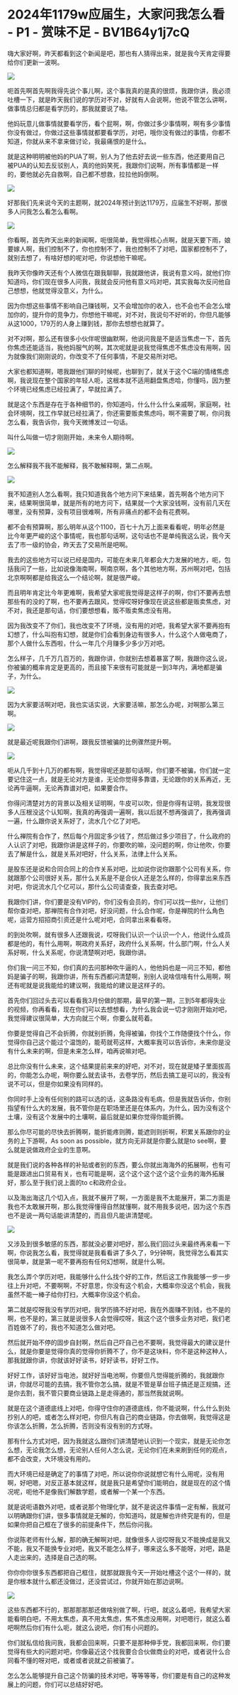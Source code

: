 # 2024年1179w应届生，大家问我怎么看 - P1 - 赏味不足 - BV1B64y1j7cQ

嗨大家好啊，昨天都看到这个新闻是吧，那也有人猜得出来，就是我今天肯定得要给你们更新一波啊。

![](img/443aa87023315b3b697dfcf3c8752f03_1.png)

呃首先啊首先啊我得先说个事儿啊，这个事我真的是真的很烦，我跟你讲，我必须吐槽一下，就是昨天我们说的学历对不对，好就有人会说啊，他说不管怎么讲啊，做事情总归都是看学历的，那我就要说了啥。

他妈玩意儿做事情就要看学历，看个屁啊，啊，你做过多少事情啊，啊有多少事情你没有做过，你做过这些事情就都要看学历，对吧，哦你没有做过的事情，你都不知道，你就从来不拿来做讨论，我最痛恨的是什么。

就是这种明明被他妈的PUA了啊，别人为了他去好去说一些东西，他还要用自己被PUA的认知去反驳别人，真的他妈笑死，我跟你们说啊，所有事情都是一样的，要他就必先自救啊，自己都不想救，拉拉他妈倒啊。



![](img/443aa87023315b3b697dfcf3c8752f03_3.png)

好那我们先来说今天的主题啊，就2024年预计到达1179万，应届生不好啊，那很多人问我怎么看怎么看啊。



![](img/443aa87023315b3b697dfcf3c8752f03_5.png)

你看啊，首先昨天出来的新闻啊，呃很简单，我觉得核心点啊，就是天要下雨，娘要嫁人啊，我们控制不了，你也控制不了，我也控制不了对吧，国家都控制不了，就别去想了，有啥好想的呢对吧，你说想他干嘛呢。

我昨天你像昨天还有个人微信在跟我聊聊，我就跟他讲，我说有意义吗，就他们你知道吗，你们现在很多人问我，我就会反问他有意义吗对吧，其实我每次反问他自己想想，他就觉得没意义，为什么。

因为你想这些事情不影响自己赚钱啊，又不会增加你的收入，也不会也不会怎么增加你的，提升你的竞争力，你想他干嘛呢，对不对，我说句不好听的，你但凡能够从这1000，179万的人身上赚到钱，那你去想想也就算了。

对不对啊，那么还有很多小伙伴呢很幽默啊，他说问我是不是适当焦虑一下，首先你焦虑还能适当，我他妈服气的啊，其次呢就是说我觉得焦虑不焦虑没有用啊，因为就像我们刚刚说的，你改变不了任何事情，不是交易所对吧。

大家也都知道啊，嗯我跟他们聊的时候呢，也聊到了，就关于这个C端的情绪焦虑啊，我说现在整个国家的年轻人呃，这根本就不适用翻盘焦虑哈，你懂吗，因为整个环境已经焦虑已经拉满了，早就拉满了。

就是这个东西是存在于各种细节的，你知道吗，什么什么什么亲戚啊，家庭啊，社会环境啊，找工作早就已经拉满了，你还需要贩卖焦虑吗，啊不需要了啊，你问我怎么看，我告诉你，我今天微博发过一句话。

叫什么叫做一切才刚刚开始，未来令人期待啊。

![](img/443aa87023315b3b697dfcf3c8752f03_7.png)

怎么解释我不我不能解释，我不敢解释啊，第二点啊。

![](img/443aa87023315b3b697dfcf3c8752f03_9.png)

我不知道别人怎么看啊，我只知道我各个地方问下来结果，首先啊各个地方问下来，结果啊很简单，就是所有的地方问下，结果就一个大家没钱啊，没有前几天在哪里，没有预算，没有项目很难啊，所有非痛点的都不会有花费啊。

都不会有预算啊，那么明年从这个1100，百七十九万上面来看看呢，明年必然是比今年更严峻的这个事情呢，我也那句话啊，这句话也不是单纯我这么说，我今天去了市一级的协会，昨天去了交易所是吧啊。

我去的这些地方可以说已经是国内，可能在未来几年都会大力发展的地方，呃，包括我问了一些，比如说像海南啊，啊南京啊，各个其他地方啊，苏州啊对吧，包括北京啊啊都是给我这么一个结论啊，就是很严峻。

而且明年肯定比今年更难啊，我希望大家呢我觉得是这样子的啊，你们不要再去想那些有的没的了啊，也不要再去跟风，觉得哎呀好像现在说这些都是贩卖焦虑，对不对，我还是那句话，你们要想想看，贩不贩卖焦虑没有用。

因为我改变不了你们，我也改变不了环境，没有用的对吧，我希望大家不要再抱有幻想了，什么叫抱有幻想，就是你们会看到身边有很多人，什么这个人做电商了，那个人做什么东西啦，什么一年几个月赚多少多少万对吧。

怎么样子，几千万几百万的，我跟你讲，你就别去想着暴富了啊，我跟你这么说，你被骗的概率肯定是更高的，而且接下来很有可能就是一到3年内，满地都是骗子，为什么。



![](img/443aa87023315b3b697dfcf3c8752f03_11.png)

因为大家要活啊对吧，我也实话实说，大家要活嘛，那怎么办呢，对啊那么第三啊。

![](img/443aa87023315b3b697dfcf3c8752f03_13.png)

就是最近呢我跟你们讲啊，跟我反馈被骗的比例骤然提升啊。

![](img/443aa87023315b3b697dfcf3c8752f03_15.png)

呃从几千到十几万的都有啊，我觉得呢还是那句话啊，你们要不被骗，你们就一定要记住这一点，就是无论对方是谁，无论你觉得多靠谱，无论跟你的关系再近，无论再牛逼啊，无论再靠谱对吧，如果要合作。

你得问清楚对方的背景以及相关证明啊，牛皮可以吹，但是你得有证明，我发现很多人压根没这个认知啊，我真的再强调一遍啊，我以后就不想再强调了，我再强调一遍，什么跟你说关系好了，流水几个亿了对吧。

什么禅院有合作了，然后每个月固定多少钱了，然后做过多少项目了，什么政府的人认识了对吧，我跟你讲是这样子的，你要吹的嘛，没问题的啊，你让他吹，你要去了解是什么，就是关系对吧好，什么关系，法律上什么关系。

是股东还是说和合同合同上的合作关系对吧，比如说你说你跟那个公司有关系，你就跟那个公司很好关系，那什么关系是不是合伙人还是怎么样的，你得拿出来东西对吧，你说流水几个亿可以，那什么公司请查查，我去查对吧。

我跟你们讲，你们要是没有VIP的，你们没有会员的，你们可以找一些hr，让他们帮你查对吧，那禅院有合作对吧，好没问题，什么合作呢，你是禅院的什么角色呢，运营方招招商引资还是什么呢对吧，合同拿出来看看呀。

的到处吹啊，就有很多人还跟我说，哎呀我们认识一个认识一个人，他说什么成员都是他的，有什么用啊，啊政府关系好，政府什么关系啊，什么部门啊，什么人关系好啊，什么关系呢，你说清楚啊对吧，我跟你讲。

你们我一问三不知，你们真的去问那种吹牛逼的人，他他妈也是一问三不知，都他妈是骗子的啊，我跟你讲，所有东西都问清楚啊，别别人说啥信啥有什么用啊，啊还有呢就是说我能给的建议啊，我能给的建议是这样子的。

首先你们回过头去可以看看我3月份做的那期，最早的第一期，三到5年都得失业的视频，你再看看，现在你们可以去想想看，为什么我会说一切才刚刚开始对吧，我觉得建议很简单，大方向就三个啊，你要么就苟着。

你要是觉得自己不会折腾，你就别折腾，免得被骗，你找个工作随便找个什么，你觉得你自己这个能过个温饱的，能苟就苟这样，大概率我可以告诉你，未来你是没有什么未来的啊，但是未来怎么样，咱再说嘛对吧。

总比你没有什么未来，这个结果提前来来的好吧，对不对，现在就是矮子里面拔高的，你能怎么办呢，啊你要么就去读书，去卷学历，然后去搞工是可以的，我没有说不可以，但是你如果没有同样的。

你同时手上没有任何别的路可以选的话，这条路没有毛病，但是我就告诉你，你别指望有什么大的发展，我不管你是在职场里还是在体系内，为什么，因为没有这个土壤，没有这个发展中的土壤啊，最后就是如果你觉得你能折腾。

那么你尽可能的尽快去折腾啊，能折能疼则腾，能遮则则折啊，积累关系跟你的业务的上下游啊，As soon as possible，就方向无非就是你要么就是to see啊，要么就是说做政府企业的生意啊。

就是我们说的各种各样的补贴或者别的东西，要么你就出海海外的拓展啊，也有可能是跟进出口贸易有关，也有可能是啊，这个这个这个这个这个业务的海外拓展好，那么至于我们说上面的to c和政府企业。

以及海出海这几个切入点，我就不展开了啊，一方面是我不太能展开，第二方面是我也不太敢展开啊，那么我觉得懂得自然就懂啊，就不用我多说吧，因为这个东西也不是说一两句话能讲清楚的，而且但凡能讲清楚呢。



![](img/443aa87023315b3b697dfcf3c8752f03_17.png)

又涉及到很多敏感的东西，那就没必要对吧好，那么我们回过头来最终再来看一下啊，你说我怎么看，我觉得就是我看看讲了多久了，9分钟啊，我觉得怎么看其实很简单，就是第一呢不要再抱有任何幻想啊，就是什么啊。

我怎么弄个学历对吧，我能够什么什么找个好的工作，然后这工作我能够一步一步往上升对吧，不要啊啊，不好意思，你没有这个机会，大概率你没这个机会，我我虽然不能一棒子给你打扫，大概率你没这个机会。

第二就是哎呀我没有学历对吧，我学历搞不好对吧，我在外面赚不到钱，也不是的啊，也不是的，第三就是说很多人会觉得哎呀，我这个这个很多业务对吧，我们老百姓做不了的，我也不知道怎么做对吧。

然后就开始不停的固步自封啊，然后自己吓自己也不要啊，我觉得最大的建议是什么，就是你要是觉得你真的觉得你折腾不了，你不是这块料，你不是这种这种人，那我就跟你讲，你就该好好读书，好好读书，好好工作。

好好工作，该好好当电池，就好好当电池啊，你要但凡觉得能折腾的，我就跟你讲，你就尽可能的去搞，我不管你怎么搞，就是不管是草台班子搞还是正规搞，还是你去割，我不管只要商业链路上是走得通的，那当然我就说啊。

就是在这个道德底线上对吧，你得守住你的道德底线，你不能说啊，什么什么到处抄别人的吧，或者怎么样对吧，你但凡有自己的商业链路，你去做啊，我觉得这是你该怎么折腾，怎么折腾，否则没有没有别的方式呀。

那有什么方式对吧，因为我就这么跟你们讲清楚地认识到一个现实，就是无论你怎么想，无论我怎么想，无论别人任何人怎么说，无论你们在未来刷到任何的观点，都不会改变，大环境没有用的。

而大环境已经是确定了的事情了对吧，所以说你你说就想它有什么用呢，没有用啊，好吧嗯，对反正基本就这样，就是我只是希望你们能明白，就是现在的这个情况呢，呃他不是像我们解数学题，或者解一个某一个东西。

就是说呃语数外对吧，或者说那个物理化学，就不是说这件事情一定有解，我就可以明确跟你们讲，很多事情就是无解的，你知道吗，就是解也许终究是有的，但是如果你把自己框在了很多的前提条件下，然后你问我。

你说陈老师有什么解，那的确无解啊对吧，就像很多人说哎呀我又不能换成是我又不能，我又不能换专业对吧，我又不能怎么样子，哪来这么多不能呀，对吧，路是人走出来的，选择是自己选的啊。

你你你你很多东西都把自己框住，就那就跟我今天一开始吐槽这个这个一样的，就是你根本就什么都还没做过，还没尝试过，你就开始在那边说啊。



![](img/443aa87023315b3b697dfcf3c8752f03_19.png)

这些东西都不行的，那那那那那还做啥别做了啊，行吧，就这么着吧，我希望大家能看明白吧，不用太焦虑，真不用太焦虑，焦不焦虑没用啊，对吧嗯行，就这么着吧啊然后你们有什么呃，就这么说吧，你们有小问题的。

你们就私信给我问我，我都会回来啊，只要不是那种伸手党，我都回来啊，你们要觉得有些大的问题对吧，你像最近这个找我要合合伙做商业的对吧，或者说什么合同看不懂的呀对吧，或者或者说就之前被骗了。

怎么怎么能够提升自己这个防骗的技术对吧，等等等等，你们要是有自己的这种发展上的问题，你们可以总结好好吧。

